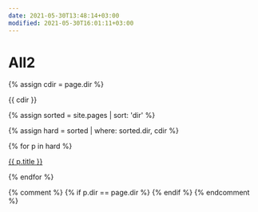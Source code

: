 ```yaml
---
date: 2021-05-30T13:48:14+03:00
modified: 2021-05-30T16:01:11+03:00
---
```


# All2

{% assign cdir = page.dir %}

{{ cdir }}

{% assign sorted = site.pages | sort: 'dir' %}

{% assign hard = sorted | where: sorted.dir,  cdir %}


<div id="navigation">
{% for p in hard %}
<p><a href="{{ p.url }}">{{ p.title }}</a></p>
{% endfor %}
</div>

{% comment %}
{% if p.dir == page.dir %}
{% endif %}
{% endcomment %}
